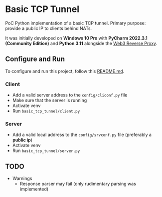 # Basic TCP Tunnel
PoC Python implementation of a basic TCP tunnel. Primary purpose: provide a public IP to clients behind NATs.

It was initially developed on **Windows 10 Pro** with **PyCharm 2022.3.1 (Community Edition)** and **Python 3.11** alongside the [Web3 Reverse Proxy](https://github.com/jimmyisthis/web3-reverse-proxy).


## Configure and Run
To configure and run this project, follow this [README.md](https://github.com/jimmyisthis/web3-reverse-proxy/blob/main/README.md).

### Client
- Add a valid server address to the `config/cliconf.py` file
- Make sure that the server is running
- Activate venv
- Run `basic_tcp_tunnel/client.py`

### Server
- Add a valid local address to the `config/srvconf.py` file (preferably a **public ip**)
- Activate venv
- Run `basic_tcp_tunnel/server.py`

## TODO
- Warnings
  - Response parser may fail (only rudimentary parsing was implemented)
